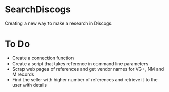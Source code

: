# SearchDiscogs
Creating a new way to make a research in Discogs.

# To Do

- Create a connection function
- Create a script that takes reference in command line parameters
- Scrap web pages of references and get vendor names for VG+, NM and M records
- Find the seller with higher number of references and retrieve it to the user with details


